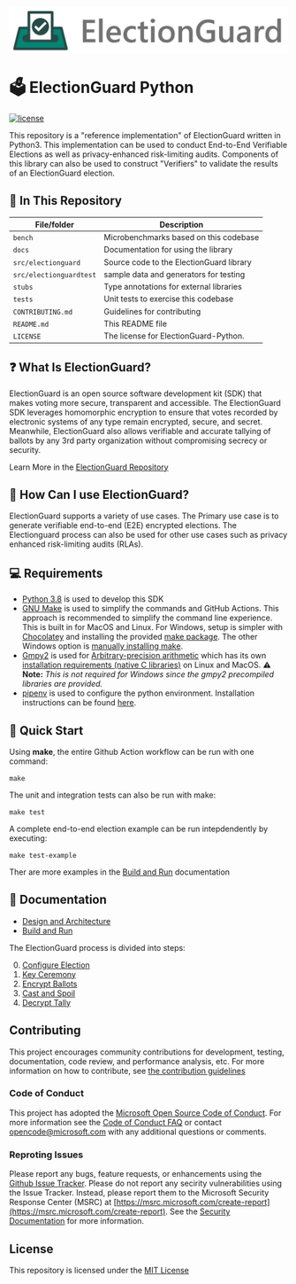 ![Microsoft Defending Democracy Program: ElectionGuard Python](images/electionguard-banner.svg)

# 🗳 ElectionGuard Python

[![license](https://img.shields.io/github/license/microsoft/electionguard)](LICENSE)

This repository is a "reference implementation" of ElectionGuard written in Python3. This implementation can be used to conduct End-to-End Verifiable Elections as well as privacy-enhanced risk-limiting audits.  Components of this library can also be used to construct "Verifiers" to validate the results of an ElectionGuard election.

## 📁 In This Repository

| File/folder             | Description                              |
| ----------------------- | ---------------------------------------- |
| `bench`                 | Microbenchmarks based on this codebase   |
| `docs`                  | Documentation for using the library      |
| `src/electionguard`     | Source code to the ElectionGuard library |
| `src/electionguardtest` | sample data and generators for testing   |
| `stubs`                 | Type annotations for external libraries  |
| `tests`                 | Unit tests to exercise this codebase     |
| `CONTRIBUTING.md`       | Guidelines for contributing              |
| `README.md`             | This README file                         |
| `LICENSE`               | The license for ElectionGuard-Python.    |

## ❓ What Is ElectionGuard?

ElectionGuard is an open source software development kit (SDK) that makes voting more secure, transparent and accessible. The ElectionGuard SDK leverages homomorphic encryption to ensure that votes recorded by electronic systems of any type remain encrypted, secure, and secret. Meanwhile, ElectionGuard also allows verifiable and accurate tallying of ballots by any 3rd party organization without compromising secrecy or security.

Learn More in the [ElectionGuard Repository](https://github.com/microsoft/electionguard)

## 🦸 How Can I use ElectionGuard?

ElectionGuard supports a variety of use cases.  The Primary use case is to generate verifiable end-to-end (E2E) encrypted elections.  The Electionguard process can also be used for other use cases such as privacy enhanced risk-limiting audits (RLAs).

## 💻 Requirements

- [Python 3.8](https://www.python.org/downloads/) is used to develop this SDK
- [GNU Make](https://www.gnu.org/software/make/manual/make.html) is used to simplify the commands and GitHub Actions. This approach is recommended to simplify the command line experience. This is built in for MacOS and Linux. For Windows, setup is simpler with [Chocolatey](https://chocolatey.org/install) and installing the provided [make package](https://chocolatey.org/packages/make). The other Windows option is [manually installing make](http://gnuwin32.sourceforge.net/packages/make.htm).
- [Gmpy2](https://gmpy2.readthedocs.io/en/latest/) is used for [Arbitrary-precision arithmetic](https://en.wikipedia.org/wiki/Arbitrary-precision_arithmetic) which
has its own [installation requirements (native C libraries)](https://gmpy2.readthedocs.io/en/latest/intro.html#installation) on Linux and MacOS.  **⚠️ Note:** _This is not required for Windows since the gmpy2 precompiled libraries are provided._
- [pipenv](https://github.com/pypa/pipenv) is used to configure the python environment. Installation instructions can be found [here](https://github.com/pypa/pipenv#installation).

## 🚀 Quick Start

Using **make**, the entire Github Action workflow can be run with one command: 

```
make
```

The unit and integration tests can also be run with make:

```
make test
```

A complete end-to-end election example can be run intepdendently by executing:

```
make test-example
```

Ther are more examples in the [Build and Run](docs/Build_and_Run.md) documentation

## 📄 Documentation

- [Design and Architecture](docs/Design_and_Architecture.md)
- [Build and Run](docs/Build_and_Run.md)

The ElectionGuard process is divided into steps:

0. [Configure Election](docs/0_Configure_Election.md)
1. [Key Ceremony](docs/1_Key_Ceremony.md)
2. [Encrypt Ballots](docs/2_Encrypt_Ballots.md)
3. [Cast and Spoil](docs/3_Cast_and_Spoil.md)
4. [Decrypt Tally](docs/4_Decrypt_Tally.md)

## Contributing

This project encourages community contributions for development, testing, documentation, code review, and performance analysis, etc.  For more information on how to contribute, see [the contribution guidelines](CONTRIBUTING.md)

### Code of Conduct

This project has adopted the [Microsoft Open Source Code of Conduct](https://opensource.microsoft.com/codeofconduct/). For more information see the [Code of Conduct FAQ](https://opensource.microsoft.com/codeofconduct/faq/) or contact [opencode@microsoft.com](mailto:opencode@microsoft.com) with any additional questions or comments.

### Reproting Issues

Please report any bugs, feature requests, or enhancements using the [Github Issue Tracker](https://github.com/microsoft/electionguard-python/issues).  Please do not report any secirity vulnerabilities using the Issue Tracker.  Instead, please report them to the Microsoft Security Response Center (MSRC) at [https://msrc.microsoft.com/create-report](https://msrc.microsoft.com/create-report).  See the [Security Documentation](SECURITY.md) for more information.

## License

This repository is licensed under the [MIT License](LICENSE)
